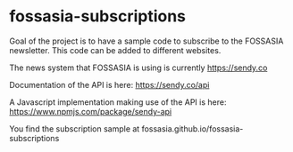 # fossasia-subscriptions

Goal of the project is to have a sample code to subscribe to the FOSSASIA newsletter.
This code can be added to different websites.

The news system that FOSSASIA is using is currently https://sendy.co

Documentation of the API is here: https://sendy.co/api

A Javascript implementation making use of the API is here: https://www.npmjs.com/package/sendy-api

You find the subscription sample at fossasia.github.io/fossasia-subscriptions
